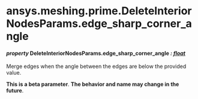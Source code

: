 # ansys.meshing.prime.DeleteInteriorNodesParams.edge_sharp_corner_angle



#### *property* DeleteInteriorNodesParams.edge_sharp_corner_angle *: [float](https://docs.python.org/3.11/library/functions.html#float)*

Merge edges when the angle between the edges are below the provided value.

**This is a beta parameter**. **The behavior and name may change in the future**.

<!-- !! processed by numpydoc !! -->
